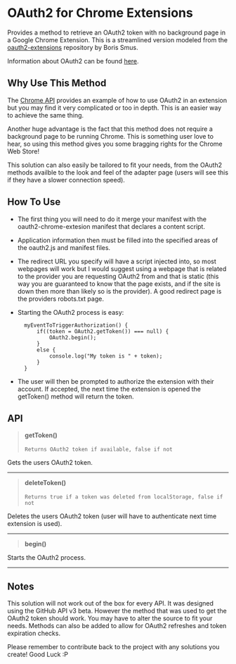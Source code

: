 OAuth2 for Chrome Extensions
============================
Provides a method to retrieve an OAuth2 token with no background page in a Google Chrome Extension.  This is a streamlined version modeled from the [oauth2-extensions](https://github.com/borismus/oauth2-extensions) repository by Boris Smus.

Information about OAuth2 can be found [here](http://oauth.net/2/).

Why Use This Method
-------------------
The [Chrome API](http://code.google.com/chrome/extensions/tut_oauth.html) provides an example of how to use OAuth2 in an extension but you may find it very complicated or too in depth.  This is an easier way to achieve the same thing.

Another huge advantage is the fact that this method does not require a background page to be running Chrome.  This is something user love to hear, so using this method gives you some bragging rights for the Chrome Web Store!

This solution can also easily be tailored to fit your needs, from the OAuth2 methods availble to the look and feel of the adapter page (users will see this if they have a slower connection speed).

How To Use
----------
- The first thing you will need to do it merge your manifest with the oauth2-chrome-extesion manifest that declares a content script.
- Application information then must be filled into the specified areas of the oauth2.js and manifest files.
- The redirect URL you specify will have a script injected into, so most webpages will work but I would suggest using a webpage that is related to the provider you are requesting OAuth2 from and that is static (this way you are guaranteed to know that the page exists, and if the site is down then more than likely so is the provider).  A good redirect page is the providers robots.txt page.
- Starting the OAuth2 process is easy:

        myEventToTriggerAuthorization() {
            if((token = OAuth2.getToken()) === null) {
                OAuth2.begin();
            }
            else {
                console.log("My token is " + token);
            }
        }
        
- The user will then be prompted to authorize the extension with their account.  If accepted, the next time the extension is opened the getToken() method will return the token.

API
---
> **getToken()** <br/><br/>
`Returns OAuth2 token if available, false if not` <br/>

Gets the users OAuth2 token.

---

> **deleteToken()** <br/><br/>
`Returns true if a token was deleted from localStorage, false if not`

Deletes the users OAuth2 token (user will have to authenticate next time extension is used).

---

> **begin()** <br/>

Starts the OAuth2 process.

---

Notes
-----
This solution will not work out of the box for every API.  It was designed using the GitHub API v3 beta.  However the method that was used to get the OAuth2 token should work.  You may have to alter the source to fit your needs.  Methods can also be added to allow for OAuth2 refreshes and token expiration checks.

Please remember to contribute back to the project with any solutions you create!  Good Luck :P
